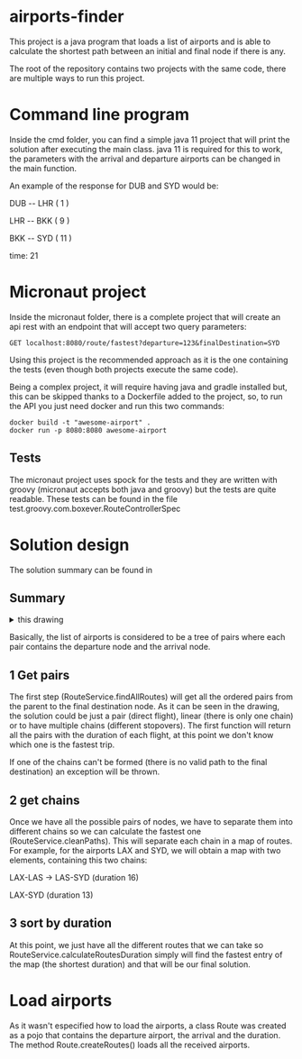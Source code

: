 # airports-finder
This project is a java program that loads a list of airports and is able to calculate the shortest path between an initial and final node if there is any. 

The root of the repository contains two projects with the same code, there are multiple ways to run this project. 

# Command line program
Inside the cmd folder, you can find a simple java 11 project that will print the solution after executing the main class. java 11 is required for this to work, the parameters with the arrival and departure airports can be changed in the main function.

An example of the response for DUB and SYD would be:

DUB -- LHR ( 1 )

LHR -- BKK ( 9 )

BKK -- SYD ( 11 )

time: 21

# Micronaut project
Inside the micronaut folder, there is a complete project that will create an api rest with an endpoint that will accept two query parameters:

    GET localhost:8080/route/fastest?departure=123&finalDestination=SYD

Using this project is the recommended approach as it is the one containing the tests (even though both projects execute the same code). 

Being a complex project, it will require having java and gradle installed but, this can be skipped thanks to a Dockerfile added to the project, so, to run the API you just need docker and run this two commands:

    docker build -t "awesome-airport" .
    docker run -p 8080:8080 awesome-airport

## Tests
The micronaut project uses spock for the tests and they are written with groovy (micronaut accepts both java and groovy) but the tests are quite readable. These tests can be found in the file test.groovy.com.boxever.RouteControllerSpec

# Solution design
The solution summary can be found in
## Summary
<details>
  <summary>this drawing</summary>
  
![alt text](https://i.ibb.co/Ht45SW2/summary.jpg)
</details>

Basically, the list of airports is considered to be a tree of pairs where each pair contains the departure node and the arrival node. 

## 1 Get pairs
The first step (RouteService.findAllRoutes) will get all the ordered pairs from the parent to the final destination node. As it can be seen in the drawing, the solution could be just a pair (direct flight), linear (there is only one chain) or to have multiple chains (different stopovers). The first function will return all the pairs with the duration of each flight, at this point we don't know which one is the fastest trip.

If one of the chains can't be formed (there is no valid path to the final destination) an exception will be thrown.

## 2 get chains
Once we have all the possible pairs of nodes, we have to separate them into different chains so we can calculate the fastest one (RouteService.cleanPaths). This will separate each chain in a map of routes. For example, for the airports LAX and SYD, we will obtain a map with two elements, containing this two chains:

LAX-LAS -> LAS-SYD (duration 16)

LAX-SYD (duration 13)

## 3 sort by duration
At this point, we just have all the different routes that we can take so RouteService.calculateRoutesDuration simply will find the fastest entry of the map (the shortest duration) and that will be our final solution.


# Load airports

As it wasn't especified how to load the airports, a class Route was created as a pojo that contains the departure airport, the arrival and the duration. The method Route.createRoutes() loads all the received airports.


